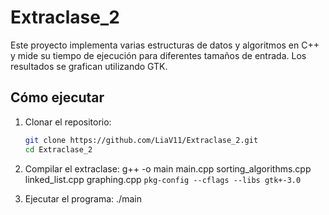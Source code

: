 # Extraclase_2

Este proyecto implementa varias estructuras de datos y algoritmos en C++ y mide su tiempo de ejecución para diferentes tamaños de entrada. Los resultados se grafican utilizando GTK.

## Cómo ejecutar
1. Clonar el repositorio:
   ```bash
   git clone https://github.com/LiaV11/Extraclase_2.git
   cd Extraclase_2

2. Compilar el extraclase:
g++ -o main main.cpp sorting_algorithms.cpp linked_list.cpp graphing.cpp `pkg-config --cflags --libs gtk+-3.0`

3. Ejecutar el programa:
./main
